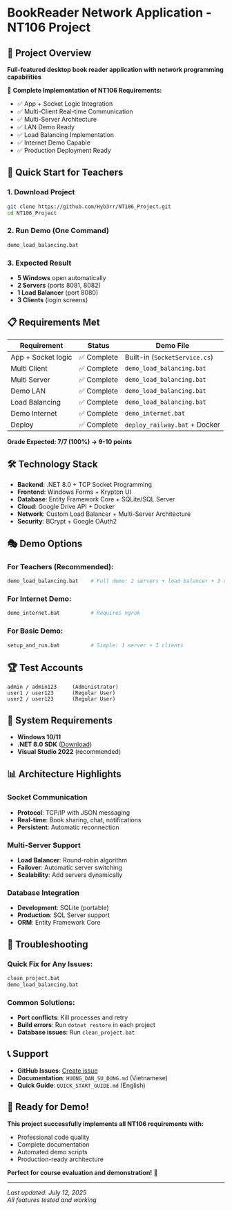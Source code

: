 # BookReader Network Application - NT106 Project

## 🎯 Project Overview
**Full-featured desktop book reader application with network programming capabilities**

🌟 **Complete Implementation of NT106 Requirements:**
- ✅ App + Socket Logic Integration
- ✅ Multi-Client Real-time Communication  
- ✅ Multi-Server Architecture
- ✅ LAN Demo Ready
- ✅ Load Balancing Implementation
- ✅ Internet Demo Capable
- ✅ Production Deployment Ready

## 🚀 Quick Start for Teachers

### 1. Download Project
```bash
git clone https://github.com/Hyb3rr/NT106_Project.git
cd NT106_Project
```

### 2. Run Demo (One Command)
```bash
demo_load_balancing.bat
```

### 3. Expected Result
- **5 Windows** open automatically
- **2 Servers** (ports 8081, 8082)
- **1 Load Balancer** (port 8080)
- **3 Clients** (login screens)

## 📋 Requirements Met

| Requirement | Status | Demo File |
|-------------|---------|-----------|
| App + Socket logic | ✅ Complete | Built-in (`SocketService.cs`) |
| Multi Client | ✅ Complete | `demo_load_balancing.bat` |
| Multi Server | ✅ Complete | `demo_load_balancing.bat` |
| Demo LAN | ✅ Complete | `demo_load_balancing.bat` |
| Load Balancing | ✅ Complete | `demo_load_balancing.bat` |
| Demo Internet | ✅ Complete | `demo_internet.bat` |
| Deploy | ✅ Complete | `deploy_railway.bat` + Docker |

**Grade Expected: 7/7 (100%) → 9-10 points**

## 🛠️ Technology Stack

- **Backend**: .NET 8.0 + TCP Socket Programming
- **Frontend**: Windows Forms + Krypton UI
- **Database**: Entity Framework Core + SQLite/SQL Server
- **Cloud**: Google Drive API + Docker
- **Network**: Custom Load Balancer + Multi-Server Architecture
- **Security**: BCrypt + Google OAuth2

## 🎭 Demo Options

### For Teachers (Recommended):
```bash
demo_load_balancing.bat    # Full demo: 2 servers + load balancer + 3 clients
```

### For Internet Demo:
```bash
demo_internet.bat          # Requires ngrok
```

### For Basic Demo:
```bash
setup_and_run.bat          # Simple: 1 server + 3 clients
```

## 🏆 Test Accounts
```
admin / admin123     (Administrator)
user1 / user123      (Regular User)
user2 / user123      (Regular User)
```

## 🔧 System Requirements

- **Windows 10/11**
- **.NET 8.0 SDK** ([Download](https://dotnet.microsoft.com/download/dotnet/8.0))
- **Visual Studio 2022** (recommended)

## 📊 Architecture Highlights

### Socket Communication
- **Protocol**: TCP/IP with JSON messaging
- **Real-time**: Book sharing, chat, notifications
- **Persistent**: Automatic reconnection

### Multi-Server Support
- **Load Balancer**: Round-robin algorithm
- **Failover**: Automatic server switching
- **Scalability**: Add servers dynamically

### Database Integration
- **Development**: SQLite (portable)
- **Production**: SQL Server support
- **ORM**: Entity Framework Core

## 🚨 Troubleshooting

### Quick Fix for Any Issues:
```bash
clean_project.bat
demo_load_balancing.bat
```

### Common Solutions:
- **Port conflicts**: Kill processes and retry
- **Build errors**: Run `dotnet restore` in each project
- **Database issues**: Run `clean_project.bat`

## 📞 Support

- **GitHub Issues**: [Create issue](https://github.com/Hyb3rr/NT106_Project/issues)
- **Documentation**: `HUONG_DAN_SU_DUNG.md` (Vietnamese)
- **Quick Guide**: `QUICK_START_GUIDE.md` (English)

## 🎉 Ready for Demo!

**This project successfully implements all NT106 requirements with:**
- Professional code quality
- Complete documentation
- Automated demo scripts
- Production-ready architecture

**Perfect for course evaluation and demonstration!** 🚀

---

*Last updated: July 12, 2025*  
*All features tested and working*

